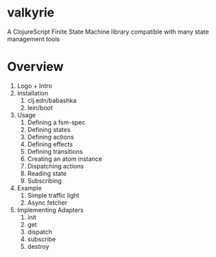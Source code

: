 # valkyrie

A ClojureScript Finite State Machine library compatible with many state management tools

# Overview

1. Logo + Intro
2. Installation
   1. clj.edn/babashka
   2. lein/boot
3. Usage
   1. Defining a fsm-spec
   2. Defining states
   3. Defining actions
   4. Defining effects
   5. Defining transitions
   6. Creating an atom instance
   7. Dispatching actions
   8. Reading state
   9. Subscribing
4. Example
   1. Simple traffic light
   2. Async fetcher
5. Implementing Adapters
   1. init
   2. get
   3. dispatch
   4. subscribe
   5. destroy
